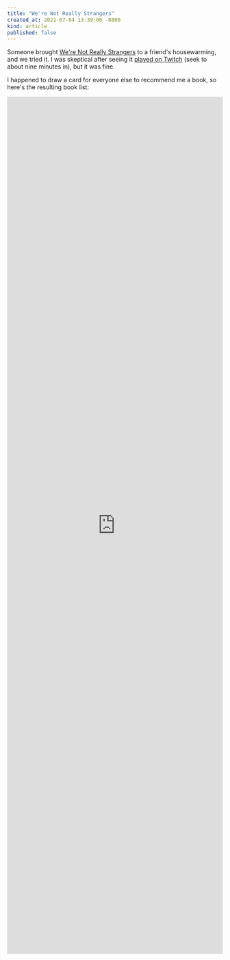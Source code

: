 ```yaml
---
title: "We're Not Really Strangers"
created_at: 2021-07-04 13:39:00 -0800
kind: article
published: false
---
```


Someone brought [We're Not Really Strangers](https://www.werenotreallystrangers.com/) to a friend's housewarming, and we tried it. I was skeptical after seeing it [played on Twitch](https://www.twitch.tv/videos/1064874264) (seek to about nine minutes in), but it was fine.

I happened to draw a card for everyone else to recommend me a book, so here's the resulting book list:

<style>
iframe {
    float: left;
    width: 100%;
    height: 50vh;
    margin-bottom: 16px
}
</style>

<iframe width="50%" height="600" src="https://www.copybooks.app/embed/2e71e2c5-869c-4f94-a550-f4ba3ea972af" title="Copybooks book recommendations - 🇦🇺 We're Not Really Strangers Housewarming" frameborder="0" allow="accelerometer; autoplay; clipboard-write; encrypted-media; gyroscope; picture-in-picture" allowfullscreen></iframe>

<div style="display:block; clear: left;"></div>
